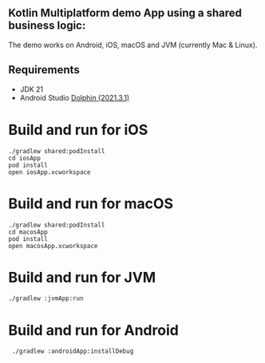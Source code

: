 ## Kotlin Multiplatform demo App using a shared business logic:

The demo works on Android, iOS, macOS and JVM (currently Mac & Linux).

## Requirements

- JDK 21
- Android Studio [Dolphin (2021.3.1)](https://developer.android.com/studio)

# Build and run for iOS

```
./gradlew shared:podInstall
cd iosApp
pod install
open iosApp.xcworkspace
```

# Build and run for macOS

```
./gradlew shared:podInstall
cd macosApp
pod install
open macosApp.xcworkspace
```

# Build and run for JVM

```
./gradlew :jvmApp:run
```

# Build and run for Android

```
 ./gradlew :androidApp:installDebug
```

